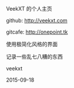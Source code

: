 VeekXT 的个人主页

github: <http://veekxt.com>

gitcafe: <http://onepoint.tk>

使用极简化风格的界面

记录一些乱七八糟的东西

veekxt

2015-09-18